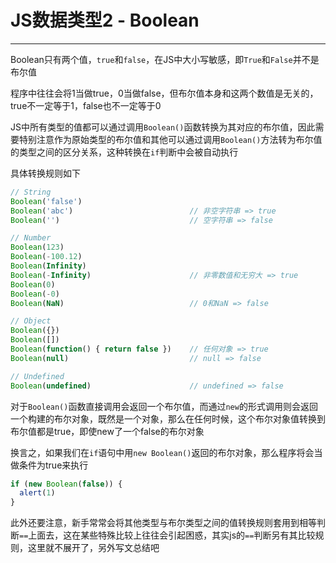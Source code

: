 # JS数据类型2 - Boolean

---

Boolean只有两个值，`true`和`false`，在JS中大小写敏感，即`True`和`False`并不是布尔值

程序中往往会将1当做true，0当做false，但布尔值本身和这两个数值是无关的，true不一定等于1，false也不一定等于0

JS中所有类型的值都可以通过调用`Boolean()`函数转换为其对应的布尔值，因此需要特别注意作为原始类型的布尔值和其他可以通过调用`Boolean()`方法转为布尔值的类型之间的区分关系，这种转换在`if`判断中会被自动执行

具体转换规则如下

```js
// String
Boolean('false') 
Boolean('abc')                          // 非空字符串 => true
Boolean('')                             // 空字符串 => false

// Number
Boolean(123)
Boolean(-100.12)
Boolean(Infinity)
Boolean(-Infinity)                      // 非零数值和无穷大 => true
Boolean(0)
Boolean(-0)
Boolean(NaN)                            // 0和NaN => false

// Object
Boolean({})
Boolean([])
Boolean(function() { return false })    // 任何对象 => true
Boolean(null)                           // null => false

// Undefined
Boolean(undefined)                      // undefined => false
```

对于`Boolean()`函数直接调用会返回一个布尔值，而通过`new`的形式调用则会返回一个构建的布尔对象，既然是一个对象，那么在任何时候，这个布尔对象值转换到布尔值都是true，即使new了一个false的布尔对象

换言之，如果我们在`if`语句中用`new Boolean()`返回的布尔对象，那么程序将会当做条件为true来执行

```js
if (new Boolean(false)) {
  alert(1)
}
```

此外还要注意，新手常常会将其他类型与布尔类型之间的值转换规则套用到相等判断`==`上面去，这在某些特殊比较上往往会引起困惑，其实js的`==`判断另有其比较规则，这里就不展开了，另外写文总结吧